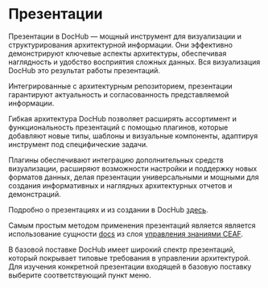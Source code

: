 # Презентации

Презентации в DocHub — мощный инструмент для визуализации и структурирования архитектурной информации. Они эффективно демонстрируют
ключевые аспекты архитектуры, обеспечивая наглядность и удобство восприятия сложных данных. Вся визуализация DocHub это результат
работы презентаций.

Интегрированные с архитектурным репозиторием, презентации гарантируют актуальность и согласованность представляемой информации.

Гибкая архитектура DocHub позволяет расширять ассортимент и функциональность презентаций с помощью плагинов, которые добавляют
новые типы, шаблоны и визуальные компоненты, адаптируя инструмент под специфические задачи.

Плагины обеспечивают интеграцию дополнительных средств визуализации, расширяют возможности настройки и поддержку новых форматов
данных, делая презентации универсальными и мощными для создания информативных и наглядных архитектурных отчетов и демонстраций.

Подробно о презентациях и из создании в DocHub [здесь](@document/dochub.flex_metamodel.entities#презентация-объектов).

Самым простым методом применения презентаций является является использование сущности [docs](@document/dochub.docs) из слоя
[управления знаниями CEAF](https://github.com/DocHubTeam/ceaf-know).

В базовой поставке DocHub имеет широкий спектр презентаций, который покрывает типовые требования в управлении архитектурой.
Для изучения конкретной презентации входящей в базовую поставку выберите соответствующий пункт меню.